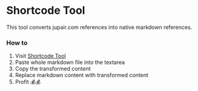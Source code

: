 # Shortcode Tool
This tool converts jupair.com references into native markdown references.

### How to
1. Visit [Shortcode Tool](https://psycatgames.github.io/shortcode-tool/)
2. Paste whole markdown file into the textarea
3. Copy the transformed content
4. Replace markdown content with transformed content
5. Profit 💰💰